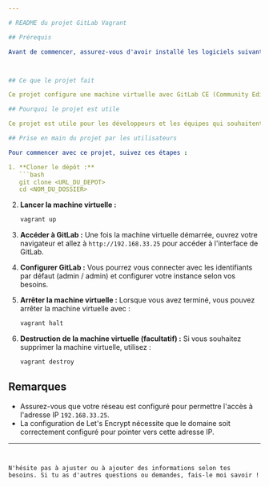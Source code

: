 ```yaml
---

# README du projet GitLab Vagrant

## Prérequis

Avant de commencer, assurez-vous d'avoir installé les logiciels suivants :



## Ce que le projet fait

Ce projet configure une machine virtuelle avec GitLab CE (Community Edition) en utilisant Vagrant et VirtualBox. Il automatise le processus d'installation de GitLab sur une distribution Ubuntu 22.04, en configurant les paramètres nécessaires pour un fonctionnement optimal, y compris la configuration du réseau et la sécurité. Le script inclut des instructions pour installer les dépendances, configurer Let's Encrypt pour la gestion des certificats SSL, et personnaliser les paramètres de GitLab.

## Pourquoi le projet est utile

Ce projet est utile pour les développeurs et les équipes qui souhaitent déployer rapidement une instance de GitLab pour la gestion de code, l'intégration continue et le déploiement. En utilisant Vagrant, il permet de créer un environnement de développement reproductible et isolé, facilitant ainsi la collaboration entre les membres de l'équipe et réduisant les problèmes liés aux différences d'environnement. La configuration automatique des certificats SSL améliore également la sécurité des projets hébergés.

## Prise en main du projet par les utilisateurs

Pour commencer avec ce projet, suivez ces étapes :

1. **Cloner le dépôt :**
   ```bash
   git clone <URL_DU_DEPOT>
   cd <NOM_DU_DOSSIER>
   ```

2. **Lancer la machine virtuelle :**
   ```bash
   vagrant up
   ```

3. **Accéder à GitLab :**
   Une fois la machine virtuelle démarrée, ouvrez votre navigateur et allez à `http://192.168.33.25` pour accéder à l'interface de GitLab.

4. **Configurer GitLab :**
   Vous pourrez vous connecter avec les identifiants par défaut (admin / admin) et configurer votre instance selon vos besoins.

5. **Arrêter la machine virtuelle :**
   Lorsque vous avez terminé, vous pouvez arrêter la machine virtuelle avec :
   ```bash
   vagrant halt
   ```

6. **Destruction de la machine virtuelle (facultatif) :**
   Si vous souhaitez supprimer la machine virtuelle, utilisez :
   ```bash
   vagrant destroy
   ```

## Remarques

- Assurez-vous que votre réseau est configuré pour permettre l'accès à l'adresse IP `192.168.33.25`.
- La configuration de Let's Encrypt nécessite que le domaine soit correctement configuré pour pointer vers cette adresse IP.

---
```


N'hésite pas à ajuster ou à ajouter des informations selon tes besoins. Si tu as d'autres questions ou demandes, fais-le moi savoir !
